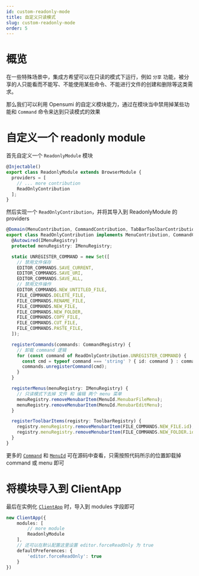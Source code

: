 ```yaml
---
id: custom-readonly-mode
title: 自定义只读模式
slug: custom-readonly-mode
order: 5
---
```


# 概览
在一些特殊场景中，集成方希望可以在只读的模式下运行，例如 `分享` 功能，被分享的人只能看而不能写、不能使用某些命令、不能进行文件的创建和删除等这类需求。

那么我们可以利用 Opensumi 的自定义模块能力，通过在模块当中禁用掉某些功能和 `Command` 命令来达到只读模式的效果

# 自定义一个 readonly module

首先自定义一个 `ReadonlyModule` 模块
```typescript
@Injectable()
export class ReadonlyModule extends BrowserModule {
  providers = [
    // ... more contribution
    ReadOnlyContribution
  ];
}
```

然后实现一个 `ReadOnlyContribution`，并将其导入到 ReadonlyModule 的 providers
```typescript
@Domain(MenuContribution, CommandContribution, TabBarToolbarContribution)
export class ReadOnlyContribution implements MenuContribution, CommandContribution, TabBarToolbarContribution {
  @Autowired(IMenuRegistry)
  protected menuRegistry: IMenuRegistry;

  static UNREGISTER_COMMAND = new Set([
    // 禁用文件保存
    EDITOR_COMMANDS.SAVE_CURRENT,
    EDITOR_COMMANDS.SAVE_URI,
    EDITOR_COMMANDS.SAVE_ALL,
    // 禁用文件操作
    EDITOR_COMMANDS.NEW_UNTITLED_FILE,
    FILE_COMMANDS.DELETE_FILE,
    FILE_COMMANDS.RENAME_FILE,
    FILE_COMMANDS.NEW_FILE,
    FILE_COMMANDS.NEW_FOLDER,
    FILE_COMMANDS.COPY_FILE,
    FILE_COMMANDS.CUT_FILE,
    FILE_COMMANDS.PASTE_FILE,
  ]);

  registerCommands(commands: CommandRegistry) {
    // 卸载 command 逻辑
    for (const command of ReadOnlyContribution.UNREGISTER_COMMAND) {
      const cmd = typeof command === 'string' ? { id: command } : command;
      commands.unregisterCommand(cmd);
    }
  }

  registerMenus(menuRegistry: IMenuRegistry) {
    // 只读模式下去掉 文件 和 编辑 两个 menu 菜单
    menuRegistry.removeMenubarItem(MenuId.MenubarFileMenu);
    menuRegistry.removeMenubarItem(MenuId.MenubarEditMenu);
  }

  registerToolbarItems(registry: ToolbarRegistry) {
    registry.menuRegistry.removeMenubarItem(FILE_COMMANDS.NEW_FILE.id);
    registry.menuRegistry.removeMenubarItem(FILE_COMMANDS.NEW_FOLDER.id);
  }
}
```

更多的 [`Command`](https://github.com/opensumi/core/blob/main/packages/core-browser/src/common/common.command.ts) 和 [`MenuId`](https://github.com/opensumi/core/blob/08cfc13779d0830fcd8663ca1e9dd4bc92218171/packages/core-browser/src/menu/next/menu-id.ts#L2) 可在源码中查看，只需按照代码所示的位置卸载掉 command 或 menu 即可

# 将模块导入到 ClientApp

最后在实例化 [`ClientApp`](https://github.com/opensumi/ide-startup/blob/a46a78a56b25b17f7f36ddc3f340d1720311559a/src/browser/index.ts#L12) 时，导入到 modules 字段即可

```typescript
new ClientApp({
    modules: [
        // more module
        ReadonlyModule
    ],
    // 还可以在默认配置这里设置 editor.forceReadOnly 为 true
    defaultPreferences: {
        'editor.forceReadOnly': true
    }
})
```

